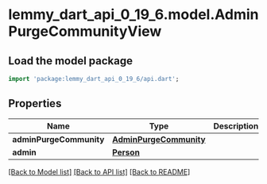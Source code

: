 # lemmy_dart_api_0_19_6.model.AdminPurgeCommunityView

## Load the model package
```dart
import 'package:lemmy_dart_api_0_19_6/api.dart';
```

## Properties
Name | Type | Description | Notes
------------ | ------------- | ------------- | -------------
**adminPurgeCommunity** | [**AdminPurgeCommunity**](AdminPurgeCommunity.md) |  | 
**admin** | [**Person**](Person.md) |  | [optional] 

[[Back to Model list]](../README.md#documentation-for-models) [[Back to API list]](../README.md#documentation-for-api-endpoints) [[Back to README]](../README.md)


